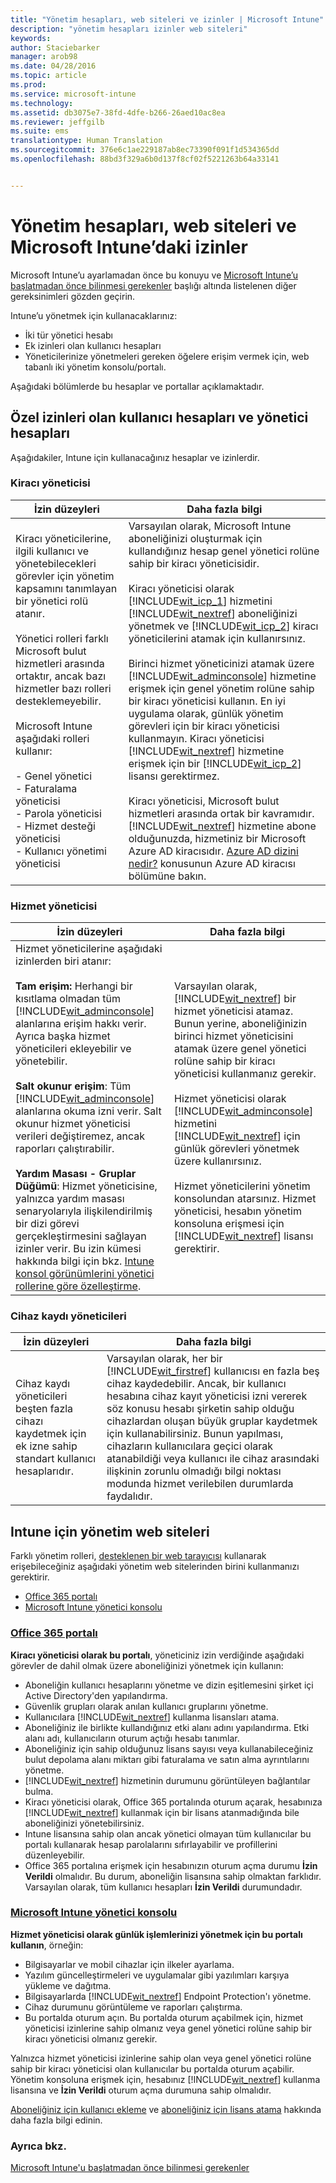 ```yaml
---
title: "Yönetim hesapları, web siteleri ve izinler | Microsoft Intune"
description: "yönetim hesapları izinler web siteleri"
keywords: 
author: Staciebarker
manager: arob98
ms.date: 04/28/2016
ms.topic: article
ms.prod: 
ms.service: microsoft-intune
ms.technology: 
ms.assetid: db3075e7-38fd-4dfe-b266-26aed10ac8ea
ms.reviewer: jeffgilb
ms.suite: ems
translationtype: Human Translation
ms.sourcegitcommit: 376e6c1ae229187ab8ec73390f091f1d534365dd
ms.openlocfilehash: 88bd3f329a6b0d137f8cf02f5221263b64a33141


---
```


# Yönetim hesapları, web siteleri ve Microsoft Intune’daki izinler

Microsoft Intune’u ayarlamadan önce bu konuyu ve [Microsoft Intune’u başlatmadan önce bilinmesi gerekenler](what-to-know-before-you-start-microsoft-intune.md) başlığı altında listelenen diğer gereksinimleri gözden geçirin.

Intune’u yönetmek için kullanacaklarınız:
- İki tür yönetici hesabı
- Ek izinleri olan kullanıcı hesapları
- Yöneticilerinize yönetmeleri gereken öğelere erişim vermek için, web tabanlı iki yönetim konsolu/portalı.

Aşağıdaki bölümlerde bu hesaplar ve portallar açıklamaktadır.

## Özel izinleri olan kullanıcı hesapları ve yönetici hesapları

Aşağıdakiler, Intune için kullanacağınız hesaplar ve izinlerdir.

### Kiracı yöneticisi
|İzin düzeyleri|Daha fazla bilgi|
|--------------------------|-------------------------|
|Kiracı yöneticilerine, ilgili kullanıcı ve yönetebilecekleri görevler için yönetim kapsamını tanımlayan bir yönetici rolü atanır.<br /><br />Yönetici rolleri farklı Microsoft bulut hizmetleri arasında ortaktır, ancak bazı hizmetler bazı rolleri desteklemeyebilir.<br /><br /> Microsoft Intune aşağıdaki rolleri kullanır:<br /><br />- Genel yönetici<br />- Faturalama yöneticisi<br />- Parola yöneticisi<br />- Hizmet desteği yöneticisi<br />- Kullanıcı yönetimi yöneticisi|Varsayılan olarak, Microsoft Intune aboneliğinizi oluşturmak için kullandığınız hesap genel yönetici rolüne sahip bir kiracı yöneticisidir.<br /></br>  Kiracı yöneticisi olarak [!INCLUDE[wit_icp_1](../includes/wit_icp_1_md.md)] hizmetini [!INCLUDE[wit_nextref](../includes/wit_nextref_md.md)] aboneliğinizi yönetmek ve [!INCLUDE[wit_icp_2](../includes/wit_icp_2_md.md)] kiracı yöneticilerini atamak için kullanırsınız.<br /><br />Birinci hizmet yöneticinizi atamak üzere [!INCLUDE[wit_adminconsole](../includes/wit_adminconsole_md.md)] hizmetine erişmek için genel yönetim rolüne sahip bir kiracı yöneticisi kullanın. En iyi uygulama olarak, günlük yönetim görevleri için bir kiracı yöneticisi kullanmayın. Kiracı yöneticisi [!INCLUDE[wit_nextref](../includes/wit_nextref_md.md)] hizmetine erişmek için bir [!INCLUDE[wit_icp_2](../includes/wit_icp_2_md.md)] lisansı gerektirmez.<br /><br />Kiracı yöneticisi, Microsoft bulut hizmetleri arasında ortak bir kavramıdır. [!INCLUDE[wit_nextref](../includes/wit_nextref_md.md)] hizmetine abone olduğunuzda, hizmetiniz bir Microsoft Azure AD kiracısıdır. [Azure AD dizini nedir?](http://technet.microsoft.com/library/jj573650.aspx) konusunun Azure AD kiracısı bölümüne bakın.|


### Hizmet yöneticisi
|İzin düzeyleri|Daha fazla bilgi|
|--------------------------|-------------------------|
|Hizmet yöneticilerine aşağıdaki izinlerden biri atanır:<br /><br />**Tam erişim:** Herhangi bir kısıtlama olmadan tüm [!INCLUDE[wit_adminconsole](../includes/wit_adminconsole_md.md)] alanlarına erişim hakkı verir. Ayrıca başka hizmet yöneticileri ekleyebilir ve yönetebilir.<br /><br />**Salt okunur erişim**: Tüm [!INCLUDE[wit_adminconsole](../includes/wit_adminconsole_md.md)] alanlarına okuma izni verir. Salt okunur hizmet yöneticisi verileri değiştiremez, ancak raporları çalıştırabilir.<br /><br />**Yardım Masası - Gruplar Düğümü**: Hizmet yöneticisine, yalnızca yardım masası senaryolarıyla ilişkilendirilmiş bir dizi görevi gerçekleştirmesini sağlayan izinler verir. Bu izin kümesi hakkında bilgi için bkz. [Intune konsol görünümlerini yönetici rollerine göre özelleştirme](/intune/deploy-use/control-what-admins-can-see-in-the-microsoft-intune-admin-console).|Varsayılan olarak, [!INCLUDE[wit_nextref](../includes/wit_nextref_md.md)] bir hizmet yöneticisi atamaz. Bunun yerine, aboneliğinizin birinci hizmet yöneticisini atamak üzere genel yönetici rolüne sahip bir kiracı yöneticisi kullanmanız gerekir. </br></br> Hizmet yöneticisi olarak [!INCLUDE[wit_adminconsole](../includes/wit_adminconsole_md.md)] hizmetini [!INCLUDE[wit_nextref](../includes/wit_nextref_md.md)] için günlük görevleri yönetmek üzere kullanırsınız.<br /><br />Hizmet yöneticilerini yönetim konsolundan atarsınız. Hizmet yöneticisi, hesabın yönetim konsoluna erişmesi için [!INCLUDE[wit_nextref](../includes/wit_nextref_md.md)] lisansı gerektirir.|



### Cihaz kaydı yöneticileri
|İzin düzeyleri|Daha fazla bilgi|
|--------------------------|-------------------------|
|Cihaz kaydı yöneticileri beşten fazla cihazı kaydetmek için ek izne sahip standart kullanıcı hesaplarıdır.|Varsayılan olarak, her bir [!INCLUDE[wit_firstref](../includes/wit_firstref_md.md)] kullanıcısı en fazla beş cihaz kaydedebilir. Ancak, bir kullanıcı hesabına cihaz kayıt yöneticisi izni vererek söz konusu hesabı şirketin sahip olduğu cihazlardan oluşan büyük gruplar kaydetmek için kullanabilirsiniz. Bunun yapılması, cihazların kullanıcılara geçici olarak atanabildiği veya kullanıcı ile cihaz arasındaki ilişkinin zorunlu olmadığı bilgi noktası modunda hizmet verilebilen durumlarda faydalıdır.|


## Intune için yönetim web siteleri
 Farklı yönetim rolleri, [desteklenen bir web tarayıcısı](supported-web-browsers.md) kullanarak erişebileceğiniz aşağıdaki yönetim web sitelerinden birini kullanmanızı gerektirir.

- [Office 365 portalı](http://go.microsoft.com/fwlink/p/?LinkId=698854)
- [Microsoft Intune yönetici konsolu](https://admin.manage.microsoft.com/)

### [Office 365 portalı](http://go.microsoft.com/fwlink/p/?LinkId=698854)

**Kiracı yöneticisi olarak bu portalı**, yöneticiniz izin verdiğinde aşağıdaki görevler de dahil olmak üzere aboneliğinizi yönetmek için kullanın:

- Aboneliğin kullanıcı hesaplarını yönetme ve dizin eşitlemesini şirket içi Active Directory'den yapılandırma.
- Güvenlik grupları olarak anılan kullanıcı gruplarını yönetme.
- Kullanıcılara [!INCLUDE[wit_nextref](../includes/wit_nextref_md.md)] kullanma lisansları atama.
- Aboneliğiniz ile birlikte kullandığınız etki alanı adını yapılandırma. Etki alanı adı, kullanıcıların oturum açtığı hesabı tanımlar.
- Aboneliğiniz için sahip olduğunuz lisans sayısı veya kullanabileceğiniz bulut depolama alanı miktarı gibi faturalama ve satın alma ayrıntılarını yönetme.
- [!INCLUDE[wit_nextref](../includes/wit_nextref_md.md)] hizmetinin durumunu görüntüleyen bağlantılar bulma.
- Kiracı yöneticisi olarak, Office 365 portalında oturum açarak, hesabınıza [!INCLUDE[wit_nextref](../includes/wit_nextref_md.md)] kullanmak için bir lisans atanmadığında bile aboneliğinizi yönetebilirsiniz.
- Intune lisansına sahip olan ancak yönetici olmayan tüm kullanıcılar bu portalı kullanarak hesap parolalarını sıfırlayabilir ve profillerini düzenleyebilir.
- Office 365 portalına erişmek için hesabınızın oturum açma durumu **İzin Verildi** olmalıdır. Bu durum, aboneliğin lisansına sahip olmaktan farklıdır. Varsayılan olarak, tüm kullanıcı hesapları **İzin Verildi** durumundadır.


### [Microsoft Intune yönetici konsolu](https://admin.manage.microsoft.com/)

**Hizmet yöneticisi olarak günlük işlemlerinizi yönetmek için bu portalı kullanın**, örneğin:

- Bilgisayarlar ve mobil cihazlar için ilkeler ayarlama.
- Yazılım güncelleştirmeleri ve uygulamalar gibi yazılımları karşıya yükleme ve dağıtma.
- Bilgisayarlarda [!INCLUDE[wit_nextref](../includes/wit_nextref_md.md)] Endpoint Protection'ı yönetme.
- Cihaz durumunu görüntüleme ve raporları çalıştırma.
- Bu portalda oturum açın. Bu portalda oturum açabilmek için, hizmet yöneticisi izinlerine sahip olmanız veya genel yönetici rolüne sahip bir kiracı yöneticisi olmanız gerekir.


Yalnızca hizmet yöneticisi izinlerine sahip olan veya genel yönetici rolüne sahip bir kiracı yöneticisi olan kullanıcılar bu portalda oturum açabilir. Yönetim konsoluna erişmek için, hesabınız [!INCLUDE[wit_nextref](../includes/wit_nextref_md.md)] kullanma lisansına ve **İzin Verildi** oturum açma durumuna sahip olmalıdır.

[Aboneliğiniz için kullanıcı ekleme](start-with-a-paid-subscription-to-microsoft-intune-step-3.md) ve [aboneliğiniz için lisans atama](start-with-a-paid-subscription-to-microsoft-intune-step-4.md) hakkında daha fazla bilgi edinin.

 ### Ayrıca bkz.
 [Microsoft Intune'u başlatmadan önce bilinmesi gerekenler](what-to-know-before-you-start-microsoft-intune.md)



<!--HONumber=Jul16_HO3-->


